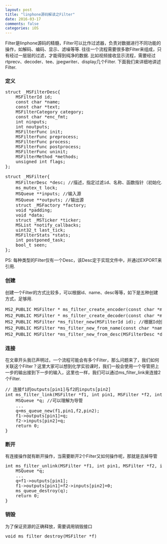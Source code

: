 ```yaml
---
layout: post
title: "linphone源码解读之Filter"
date: 2016-03-17
comments: false
categories: iOS
---
```


Filter是linphone源码的精髓，Filter可以比作过滤器，负责对数据进行不同功能的操作，如解码、编码、显示、滤噪等等. 往往一个流程需要很多歌Filter来组成，只有经过一层层的过滤，才能得到纯净的数据. 比如视频接收显示流程，需要经过rtprecv、decoder、tee、jpegwriter、display几个Filter. 下面我们来详细地讲述Filter.

### 定义
<pre>
struct _MSFilterDesc{
	MSFilterId id;
	const char *name;
	const char *text;
	MSFilterCategory category;
	const char *enc_fmt;
	int ninputs;
	int noutputs;
	MSFilterFunc init;
	MSFilterFunc preprocess;
	MSFilterFunc process;
	MSFilterFunc postprocess;
	MSFilterFunc uninit;
	MSFilterMethod *methods;
	unsigned int flags;
};

struct _MSFilter{
	MSFilterDesc *desc; //描述，指定过滤id、名称、函数指针（初始化、预处理、处理、反初始化）
	ms_mutex_t lock;
	MSQueue **inputs; //输入源
	MSQueue **outputs; //输出源
	struct _MSFactory *factory;
	void *padding;
	void *data;
	struct _MSTicker *ticker;
	MSList *notify_callbacks;
	uint32_t last_tick;
	MSFilterStats *stats;
	int postponed_task;
	bool_t seen;
};
</pre>
PS: 每种类型的Filter仅有一个Desc，该Desc定于实现文件中，并通过EXPORT来引用.

### 创建
创建一个Filter的方式比较多，可以根据id、name、desc等等，如下是五种创建方式，足够用.
<pre>
MS2_PUBLIC MSFilter * ms_filter_create_encoder(const char *mime); //创建编码Filter
MS2_PUBLIC MSFilter * ms_filter_create_decoder(const char *mime); //创建解码Filter
MS2_PUBLIC MSFilter *ms_filter_new(MSFilterId id); //根据Id创建Filter
MS2_PUBLIC MSFilter *ms_filter_new_from_name(const char *name); //根据名称创建Filter
MS2_PUBLIC MSFilter *ms_filter_new_from_desc(MSFilterDesc *desc); //根据描述创建Filter
</pre>
### 连接
在文章开头我已声明过，一个流程可能会有多个Filter，那么问题来了，我们如何关联这个Filter？这里大家可以想到化学实验课时，我们一般会使用一个导管把上一步的输出接到下一步的输入，这里也一样，我们可以通过ms_filter_link来连接2个Filter.

<pre>
// 连接f1的outputs[pin1]与f2的inputs[pin2]
int ms_filter_link(MSFilter *f1, int pin1, MSFilter *f2, int pin2){
	MSQueue *q; //可以理解为导管
	...
	q=ms_queue_new(f1,pin1,f2,pin2);
	f1->outputs[pin1]=q;
	f2->inputs[pin2]=q;
	return 0;
}
</pre>

### 断开
有连接操作就有断开操作，当需要断开2个Filter又如何操作呢，那就是去掉导管
<pre>
int ms_filter_unlink(MSFilter *f1, int pin1, MSFilter *f2, int pin2){
	MSQueue *q;
	...
	q=f1->outputs[pin1];
	f1->outputs[pin1]=f2->inputs[pin2]=0;
	ms_queue_destroy(q);
	return 0;
}
</pre>

### 销毁
为了保证资源的正确释放，需要调用销毁接口
<pre>
void ms_filter_destroy(MSFilter *f)
</pre>
